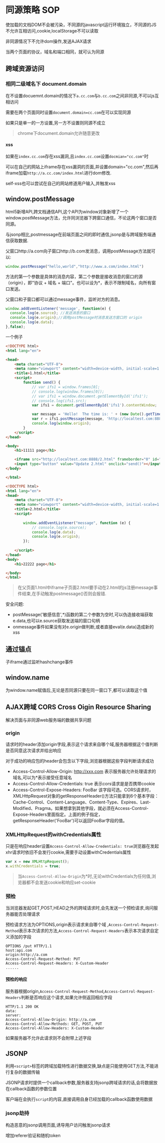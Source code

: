 # 同源策略 SOP

使加载的文档DOM不会被污染，不同源的javascript运行环境独立，不同源的JS不允许互相访问,cookie,localStorage不可以读取

非同源情况下不允许dom操作,发送AJAX请求

当两个页面的协议，域名和端口相同，就可认为同源

## 跨域资源访问

### 相同二级域名下 document.domain

在不设置docuemnt.domain的情况下`a.cc.com`与`b.cc.com`之间非同源,不可以js互相访问

需要在两个页面同时设置`document.domain=cc.com`在可以实现同源

如果只是单一的一方设置,另一方不设置则同源不成立

> chrome下document.domain允许随意更改

#### xss

如果在`index.cc.com`存在xss漏洞,且`index.cc.com`设置`docmian="cc.com"`时

可以在自己的网站上iframe存在xss漏洞的页面,并设置domain="cc.com",然后再iframe加载`http://a.cc.com/index.html`进行dom修改.

self-xss也可以尝试在自己的网站修道用户输入,并触发xss

## window.postMessage

html5新增API,跨文档通信API,这个API为window对象新增了一个window.postMessage方法，允许同浏览器下跨窗口通信，不论这两个窗口是否同源。

与jsonp相比,postmessage在前端页面之间的即时通信,jsonp是与跨域服务端通信获取数据.

父窗口http://a.com向子窗口http://b.com发消息，调用postMessage方法就可以:

```js
window.postMessage("hello,world","http://www.a.com/index.html")
```

方法的第一个参数是具体的消息内容，第二个参数是接收消息的窗口的源（origin），即"协议 + 域名 + 端口"。也可以设为*，表示不限制域名，向所有窗口发送。

父窗口和子窗口都可以通过message事件，监听对方的消息。

```js
window.addEventListener('message', function(e) {
  console.log(e.source); //发送消息的窗口
  console.log(e.origin);//调用postMessage时消息发送方窗口的 origin
  console.log(e.data);
},false);
```

一个例子

```html
<!DOCTYPE html>
<html lang="en">

<head>
    <meta charset="UTF-8">
    <meta name="viewport" content="width=device-width, initial-scale=1.0">
    <title>1.html</title>
    <script>
        function send() {
            // var ifs1 = window.frames[0];
            // console.log(window.frames[0]);
            // var ifs1 = window.document.getElementById('ifs1');
            // console.log(ifs1.src);
            var ifs1 = document.getElementById('ifs1').contentWindow;

            var message = 'Hello!  The time is: ' + (new Date().getTime());
            var r = ifs1.postMessage(message, 'http://localtest.com:8888');
            console.log(window.origin);
        }
    </script>
</head>

<body>
    <h1>11111 page</h1>

    <iframe src="http://localtest.com:8888/2.html" frameborder="0" id="ifs1"></iframe>
    <input type="button" value="Update 2.html" onclick="send()"></input>
</body>

</html>
```


```html
<!DOCTYPE html>
<html lang="en">
<head>
    <meta charset="UTF-8">
    <meta name="viewport" content="width=device-width, initial-scale=1.0">
    <title>2.html</title>
    <script>
        
        window.addEventListener("message", function (e) {
            // console.log(e.source);
            console.log(e.data);
            console.log(e.origin);
        });
        
    </script>
</head>
<body>
    <h1>22222 page</h1>

</body>
</html>
```

> 在父页面1.html中iframe子页面2.html要手动在2.html的js注册message事件结束,在手动触发postmessage()否则会报错.

安全问题:

- postMessage('敏感信息',*)函数的第二个参数为空时,可以伪造接收端获取e.data,也可以e.source获取发送端的窗口句柄
- onmessage事件如果没有对e.origin做判断,或者直接eval(e.data)造成新的xss

## 通过锚点

子iframe通过监听hashchange事件

## window.name

为window.name赋值后,无论是否同源只要在同一窗口下,都可以读取这个值

## AJAX跨域 CORS Cross Oigin Resource Sharing

解决页面与非同源web服务端的数据共享问题

### origin

请求时的header添加origin字段,表示这个请求来自哪个域,服务器根据这个值判断是否同意这次请求并给出响应

对于成功的响应包的header会包含以下字段,浏览器根据这些字段判断请求成功

- Access-Control-Allow-Origin: http://xxx.com 表示服务器允许处理请求的域名,可以为*表示接受任意域名
- Access-Control-Allow-Credentials: true 表示cors请求是是否携带cookie 
- Access-Control-Expose-Headers: FooBar 该字段可选。CORS请求时，XMLHttpRequest对象的getResponseHeader()方法只能拿到6个基本字段：Cache-Control、Content-Language、Content-Type、Expires、Last-Modified、Pragma。如果想拿到其他字段，就必须在Access-Control-Expose-Headers里面指定。上面的例子指定，getResponseHeader('FooBar')可以返回FooBar字段的值。

### XMLHttpRequest的withCredentials属性

只是在响应header设置`Access-Control-Allow-Credentials: true`浏览器在发起xhr请求时依旧不会发行cookie,需要手动设置withCredentials属性

```javascript
var x = new XMLHttpRequest();
x.withCredentials = true;

```

> 当`Access-Control-Allow-Origin`为*时,无论withCredentials为任何值,浏览器都不会发送cookie和响应set-cookie

### 预检

当浏览器发起GET,POST,HEAD之外的跨域请求时,会先发送一个预检请求,询问服务器能否处理请求

预检请求方法为OPTIONS,origin表示请求来自哪个域 ,`Access-Control-Request-Method`表示本次请求的方法,`Access-Control-Request-Headers`表示本次请求自定义添加的字段

```text
OPTIONS /put HTTP/1.1
host:api.com
origin:http://a.com
Access-Control-Request-Method: PUT
Access-Control-Request-Headers: X-Custom-Header
......
```

#### 预检的响应

服务器根据origin,`Access-Control-Request-Method`,`Access-Control-Request-Headers`判断是否响应这个请求,如果允许侧返回相应字段

```text
HTTP/1.1 200 OK
data:
server:
Access-Control-Allow-Origin: http://a.com 
Access-Control-Allow-Methods: GET, POST, PUT
Access-Control-Allow-Headers: X-Custom-Header

```
如果服务器不允许此请求则不会附带上述字段

## JSONP

利用`<script>`标签的跨域加载特性进行数据交换,缺点是只能使用GET方法,不能进行复杂的数据传输

JSONP请求时提供一个callback参数,服务器支持jsonp跨域请求的话,会将数据放在callback函数的参数位置

客户端在会执行`script`的内容,直接调用自身已经加载的callback函数使用数据

### jsonp劫持

构造恶意的jsonp调用页面,诱导用户访问触发jsonp请求

增加referer验证和随机token

 




